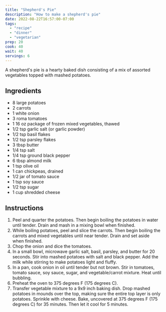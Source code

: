 ```yaml
---
title: "Shepherd's Pie"
description: "How to make a shepherd's pie"
date: 2022-08-22T16:57:00-07:00
tags:
  - "recipe"
  - "dinner"
  - "vegetarian"
prep: 20
cook: 40
wait: 40
servings: 6
---
```


A shepherd's pie is a hearty baked dish consisting of a mix of assorted vegetables topped with mashed potatoes.

## Ingredients

* 8 large potatoes
* 2 carrots
* 1 white onion
* 3 roma tomatoes
* 1 16 oz package of frozen mixed vegetables, thawed
* 1/2 tsp garlic salt (or garlic powder)
* 1/2 tsp basil flakes
* 1/2 tsp parsley flakes
* 3 tbsp butter
* 1/4 tsp salt
* 1/4 tsp ground black pepper
* 6 tbsp almond milk
* 1 tsp olive oil
* 1 can chickpeas, drained
* 1/2 jar of tomato sauce
* 1 tsp soy sauce
* 1/2 tsp sugar
* 1 cup shredded cheese

## Instructions

1. Peel and quarter the potatoes. Then begin boiling the potatoes in water until tender. Drain and mash in a mixing bowl when finished.
2. While boiling potatoes, peel and slice the carrots. Then begin boiling the carrots and mixed vegetables until near tender. Drain and set aside when finished.
3. Chop the onion and dice the tomatoes.
4. In a small bowl, microwave garlic salt, basil, parsley, and butter for 20 seconds. Stir into mashed potatoes with salt and black pepper. Add the milk while stirring to make potatoes light and fluffy.
6. In a pan, cook onion in oil until tender but not brown. Stir in tomatoes, tomato sauce, soy sauce, sugar, and vegetable/carrot mixture. Heat until bubbling.
7. Preheat the oven to 375 degrees F (175 degrees C).
8. Transfer vegetable mixture to a 9x9 inch baking dish. Drop mashed potatoes in mounds over the top, making sure the entire top layer is only potatoes. Sprinkle with cheese. Bake, uncovered at 375 degrees F (175 degrees C) for 35 minutes. Then let it cool for 5 minutes.
